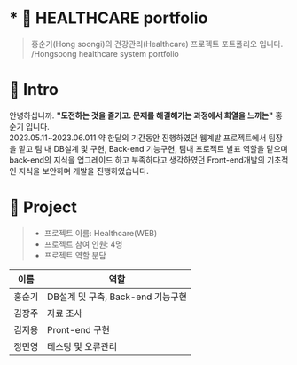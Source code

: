 # * 📑 HEALTHCARE portfolio
> 홍순기(Hong soongi)의 건강관리(Healthcare) 프로젝트 포트폴리오 입니다. /Hongsoong healthcare system portfolio

# 🤝 Intro
 안녕하십니까. **"도전하는 것을 즐기고. 문제를 해결해가는 과정에서 희열을 느끼는"** 홍순기 입니다. <br>
2023.05.11~2023.06.011 약 한달의 기간동안 진행하였던 웹계발 프로젝트에서 팀장을 맡고 팀 내 DB설계 및 구현, Back-end 기능구현, 팀내 프로젝트 발표 역할을 맡으며 back-end의 지식을 업그레이드 하고 부족하다고 생각하였던 Front-end개발의 기초적인 지식을 보안하며 개발을 진행하였습니다.

# 📖 Project
> - 프로젝트 이름: Healthcare(WEB)
> - 프로젝트 참여 인원: 4명
> - 프로젝트 역할 분담 <br>
 
| 이름 | 역할 |
|--|--|
홍순기|DB설계 및 구축, Back-end 기능구현
김장주| 자료 조사
김지용| Pront-end 구현
정민영| 테스팅 및 오류관리
